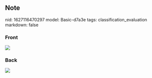 ## Note
nid: 1627116470297
model: Basic-d7a3e
tags: classification_evaluation
markdown: false

### Front
<img src="paste-e206cc242096baf11cfd25c9c10539b9cb072aab.jpg">

### Back
<img src="paste-3214d5f1aa6d53adfd5fc3d94d21ddc1441e5dcb.jpg">

